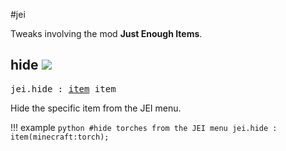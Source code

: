 #jei

Tweaks involving the mod **Just Enough Items**.

## hide ![](/img/version_1.12.png)

<pre>jei.hide : <a href="/arguments/item/">item</a> item</pre>

Hide the specific item from the JEI menu.

!!! example
	```python
	#hide torches from the JEI menu
	jei.hide : item(minecraft:torch);
	```
<br>

